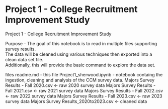 # Project 1 - College Recruitment Improvement Study
 Project 1 - College Recruitment Improvement Study

Purpose - The goal of this notebook is to read in multiple files supporting survey results.  
The data will be cleaned using various techniques then exported into a clean data set file.  
Additionally, this will provide the basic command to explore the data set.

files
readme.md - this file
Project1_sherwood.ipynb - notebook containg the ingestion, cleaning and analysis of the CCM survey data.
Majors Survey Results - Fall 2020.csv <- raw 2020 survey data
Majors Survey Results - Fall 2021.csv <- raw 2021 survey data
Majors Survey Results - Fall 2022.csv <- raw 2022 survey data
Majors Survey Results - Fall 2023.csv <- raw 2023 survey data
Majors Survey Results_2020to2023.csv <- cleaned data